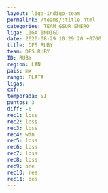 ```yaml
---
layout: liga-indigo-team
permalink: /teams/:title.html
categories: TEAM GSUR ENERO
liga: LIGA INDIGO
date: 2020-08-29 10:29:20 +0700
title: DFS RUBY
team: DFS RUBY
ID: RUBY
region: LAN
pais: mx
rango: PLATA
ligas: 
cxf: 
temporada: SI
puntos: 3
diff: -6
rec1: loss
rec2: loss
rec3: loss
rec4: win
rec5: loss
rec6: loss
rec7: loss
rec8: loss
rec9: one
rec10: rea
rec11: des
---
```

